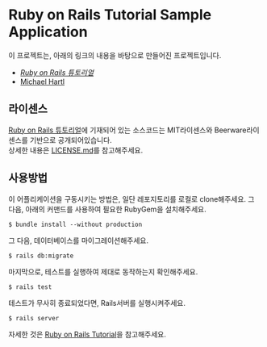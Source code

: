 # Ruby on Rails Tutorial Sample Application

이 프로젝트는, 아래의 링크의 내용을 바탕으로 만들어진 프로젝트입니다.
- [*Ruby on Rails 튜토리얼*](https://railstutorial.jp/)
- [Michael Hartl](http://www.michaelhartl.com/)

## 라이센스

[Ruby on Rails 튜토리얼](https://railstutorial.jp/)에 기재되어 있는
소스코드는 MIT라이센스와 Beerware라이센스를 기반으로 공개되어있습니다.
<br>
상세한 내용은 [LICENSE.md](LICENSE.md)를 참고해주세요. 

## 사용방법

이 어플리케이션을 구동시키는 방법은, 일단 레포지토리를 로컬로 clone해주세요.
그 다음, 아래의 커맨드를 사용하여 필요한 RubyGem을 설치해주세요.
```
$ bundle install --without production
```

그 다음, 데이터베이스를 마이그레이션해주세요.

```
$ rails db:migrate
```
마지막으로, 테스트를 실행하여 제대로 동작하는지 확인해주세요.

```
$ rails test
```
테스트가 무사히 종료되었다면, Rails서버를 실행시켜주세요.

```
$ rails server
```
자세한 것은 [Ruby on Rails Tutorial](https://www.railstutorial.org/)을 참고해주세요.


